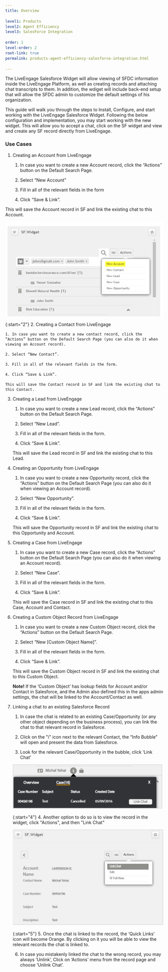```yaml
---
title: Overview

level1: Products
level2: Agent Efficiency
level3: SalesForce Integration

order: 1
level-order: 2
root-link: true
permalink: products-agent-efficiency-salesforce-integration.html

---
```


The LiveEngage Salesforce Widget will allow viewing of SFDC information inside the LiveEngage Platform, as well as creating records and attaching chat transcripts to them. In addition, the wdiget will include back-end setup that will allow the SFDC admin to customize the default settings of his organization. 

This guide will walk you through the steps to Install, Configure, and start working with the LiveEngage Salesforce Widget. Following the below configuration and implementation, you may start working with the new widget. This will allow you to accept a chat, click on the SF widget and view and create any SF record directly from
LiveEngage.

### Use Cases

1. Creating an Account from LiveEngage 

	1. In case you want to create a new Account record, click the “Actions” button on the Default Search Page. 

	2. Select “New Account”

	3. Fill in all of the relevant fields in the form

	4. Click “Save & Link”.

This will save the Account record in SF and link the existing chat to this Account.

![NewAccount](img/newaccount.png)

{:start="2"}
2. Creating a Contact from LiveEngage

	1. In case you want to create a new contact record, click the “Actions” button on the Default Search Page (you can also do it when viewing an Account record).

	2. Select “New Contact”.

	3. Fill in all of the relevant fields in the form.

	4. Click “Save & Link”.

	This will save the Contact record in SF and link the existing chat to this Contact.

3. Creating a Lead from LiveEngage

	1. In case you want to create a new Lead record, click the “Actions” button on the Default Search Page. 

	2. Select “New Lead”.

	3. Fill in all of the relevant fields in the form.

	4. Click “Save & Link”.

	This will save the Lead record in SF and link the existing chat to this Lead.

4. Creating an Opportunity from LiveEngage

	1. In case you want to create a new Opportunity record, click the “Actions” button on the Default Search Page (you can also do it when viewing an Account record). 

	2. Select “New Opportunity”.

	3. Fill in all of the relevant fields in the form.

	4. Click “Save & Link”.

	This will save the Opportunity record in SF and link the existing chat to this Opportunity and Account.

5. Creating a Case from LiveEngage

	1. In case you want to create a new Case record, click the “Actions” button on the Default Search Page (you can also do it when viewing an Account record). 

	2. Select “New Case”.

	3. Fill in all of the relevant fields in the form.

	4. Click “Save & Link”.

	This will save the Case record in SF and link the existing chat to this Case, Account and Contact.

6. Creating a Custom Object Record from LiveEngage

	1. In case you want to create a new Custom Object record, click the “Actions” button on the Default Search Page. 

	2. Select “New [Custom Object Name]”.

	3. Fill in all of the relevant fields in the form.

	4. Click “Save & Link”.

	This will save the Custom Object record in SF and link the existing chat to this Custom Object.

	**Note!** If the ‘Custom Object’ has lookup fields for Account and/or Contact in Salesforce, and the Admin also defined this in the apps admin settings, the chat will be linked to the Account/Contact as well. 

7. Linking a chat to an existing Salesforce Record

	1. In case the chat is related to an existing Case/Opportunity (or any other object depending on the business process), you can link the chat to that relevant record in Salesforce.

	2. Click on the "i" icon next to the relevant Contact, the “Info Bubble” will open and present the data from Salesforce.

	3. Look for the relevant Case/Opportunity in the bubble, click ‘Link Chat’

	![IIcon](img/iicon.png)

	{:start="4"}
	4. Another option to do so is to view the record in the widget, click "Actions", and then "Link Chat"

	![LinkChat](img/linkchat.png)

	{:start="5"}
	5. Once the chat is linked to the record, the ‘Quick Links’ icon will become Orange. By clicking on it you will be
	able to view the relevant records the chat is linked to.

	6. In case you mistakenly linked the chat to the wrong record, you may always ‘Unlink’, Click on ‘Actions’ menu from the record page and choose ‘Unlink Chat’. 

